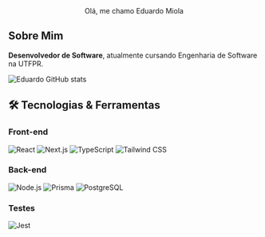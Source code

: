 <div align="center">
Olá, me chamo Eduardo Miola 
</div>


## Sobre Mim 

**Desenvolvedor de Software**, atualmente cursando Engenharia de Software na UTFPR.  

![Eduardo GitHub stats](https://github-readme-stats-618cyoz1s-eduardomiolas-projects.vercel.app/api?username=eduardomiola&show_icons=true&theme=radical&count_private=true&include_all_commits=true&hide_border=false)

## 🛠 Tecnologias & Ferramentas

### **Front-end**
![React](https://img.shields.io/badge/-React-61DAFB?style=flat-square&logo=react&logoColor=black)
![Next.js](https://img.shields.io/badge/-Next.js-000000?style=flat-square&logo=next.js&logoColor=white)
![TypeScript](https://img.shields.io/badge/-TypeScript-3178C6?style=flat-square&logo=typescript&logoColor=white)
![Tailwind CSS](https://img.shields.io/badge/-Tailwind_CSS-06B6D4?style=flat-square&logo=tailwind-css&logoColor=white)

### **Back-end**
![Node.js](https://img.shields.io/badge/-Node.js-339933?style=flat-square&logo=node.js&logoColor=white)
![Prisma](https://img.shields.io/badge/-Prisma-2D3748?style=flat-square&logo=prisma&logoColor=white)
![PostgreSQL](https://img.shields.io/badge/-PostgreSQL-4169E1?style=flat-square&logo=postgresql&logoColor=white)

### **Testes**
![Jest](https://img.shields.io/badge/-Jest-C21325?style=flat-square&logo=jest&logoColor=white)
